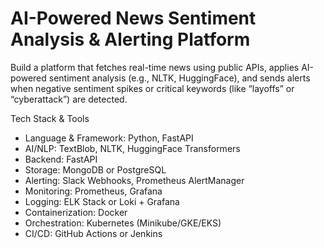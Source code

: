 
# AI-Powered News Sentiment Analysis &amp; Alerting Platform
 Build a platform that fetches real-time news using public APIs, applies AI-powered sentiment analysis (e.g., NLTK, HuggingFace), and sends alerts when negative sentiment spikes or critical keywords (like “layoffs” or “cyberattack”) are detected.

 Tech Stack & Tools
- Language & Framework:	Python, FastAPI
- AI/NLP:	TextBlob, NLTK, HuggingFace Transformers
- Backend:	FastAPI
- Storage:	MongoDB or PostgreSQL
- Alerting:	Slack Webhooks, Prometheus AlertManager
- Monitoring:	Prometheus, Grafana
- Logging:	ELK Stack or Loki + Grafana
- Containerization:	Docker
- Orchestration:	Kubernetes (Minikube/GKE/EKS)
- CI/CD:	GitHub Actions or Jenkins
